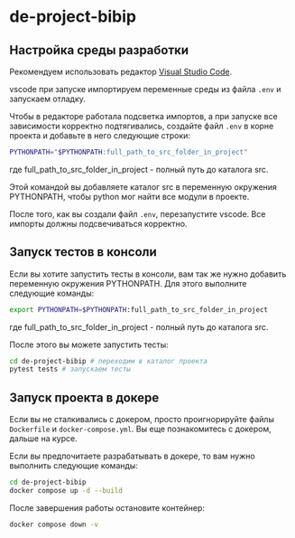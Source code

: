 # de-project-bibip


## Настройка среды разработки

Рекомендуем использовать редактор [Visual Studio Code](https://code.visualstudio.com/).

vscode при запуске импортируем переменные среды из файла `.env` и запускаем отладку.

Чтобы в редакторе работала подсветка импортов, а при запуске все зависимости корректно подтягивались, создайте файл `.env` в корне проекта и добавьте в него следующие строки:
```bash
PYTHONPATH="$PYTHONPATH:full_path_to_src_folder_in_project"
```
где full_path_to_src_folder_in_project - полный путь до каталога src.

Этой командой вы добавляете каталог src в переменную окружения PYTHONPATH, чтобы python мог найти все модули в проекте.

После того, как вы создали файл `.env`, перезапустите vscode. Все импорты должны подсвечиваться корректно.


## Запуск тестов в консоли

Если вы хотите запустить тесты в консоли, вам так же нужно добавить переменную окружения PYTHONPATH. Для этого выполните следующие команды:
```bash
export PYTHONPATH=$PYTHONPATH:full_path_to_src_folder_in_project
```
где full_path_to_src_folder_in_project - полный путь до каталога src.

После этого вы можете запустить тесты:
```bash
cd de-project-bibip # переходим в каталог проекта
pytest tests # запускаем тесты
```

## Запуск проекта в докере

Если вы не сталкивались с докером, просто проигнорируйте файлы `Dockerfile` и `docker-compose.yml`. Вы еще познакомитесь с докером, дальше на курсе.

Если вы предпочитаете разрабатывать в докере, то вам нужно выполнить следующие команды:
```bash
cd de-project-bibip
docker compose up -d --build
```

После завершения работы остановите контейнер:
```bash
docker compose down -v
```

